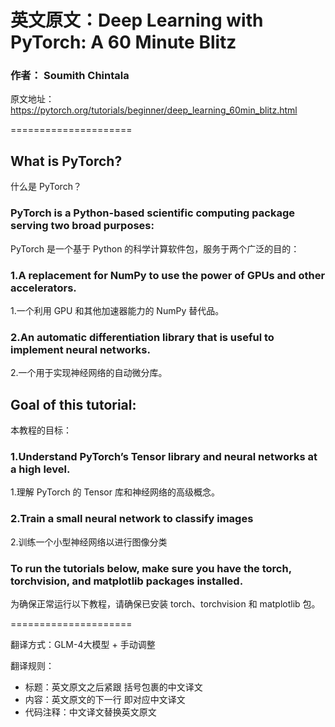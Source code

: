 # 英文原文：Deep Learning with PyTorch: A 60 Minute Blitz
### 作者： Soumith Chintala
原文地址：https://pytorch.org/tutorials/beginner/deep_learning_60min_blitz.html

=====================

## What is PyTorch?
什么是 PyTorch？

### PyTorch is a Python-based scientific computing package serving two broad purposes:
PyTorch 是一个基于 Python 的科学计算软件包，服务于两个广泛的目的：

### 1.A replacement for NumPy to use the power of GPUs and other accelerators.
1.一个利用 GPU 和其他加速器能力的 NumPy 替代品。
### 2.An automatic differentiation library that is useful to implement neural networks.
2.一个用于实现神经网络的自动微分库。



## Goal of this tutorial: 
本教程的目标：
### 1.Understand PyTorch’s Tensor library and neural networks at a high level.
1.理解 PyTorch 的 Tensor 库和神经网络的高级概念。
### 2.Train a small neural network to classify images
2.训练一个小型神经网络以进行图像分类

### To run the tutorials below, make sure you have the torch, torchvision, and matplotlib packages installed.
为确保正常运行以下教程，请确保已安装 torch、torchvision 和 matplotlib 包。

=====================

翻译方式：GLM-4大模型 + 手动调整

翻译规则：
- 标题：英文原文之后紧跟 括号包裹的中文译文
- 内容：英文原文的下一行 即对应中文译文
- 代码注释：中文译文替换英文原文

